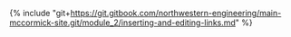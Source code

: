 {% include "git+https://git.gitbook.com/northwestern-engineering/main-mccormick-site.git/module_2/inserting-and-editing-links.md" %}

